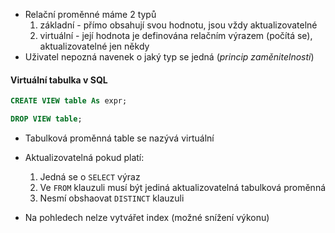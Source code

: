 - Relační proměnné máme 2 typů
	1) základní - přímo obsahují svou hodnotu, jsou vždy aktualizovatelné
	2) virtuální - její hodnota je definována relačním výrazem (počítá se), aktualizovatelné jen někdy
- Uživatel nepozná navenek o jaký typ se jedná (*princip zaměnitelnosti*)
#### Virtuální tabulka v SQL
```SQL
CREATE VIEW table As expr;

DROP VIEW table;
```
- Tabulková proměnná table se nazývá virtuální
- Aktualizovatelná pokud platí:
	1) Jedná se o `SELECT` výraz
	2) Ve `FROM` klauzuli musí být jediná aktualizovatelná tabulková proměnná
	3) Nesmí obshaovat `DISTINCT` klauzuli

- Na pohledech nelze vytvářet index (možné snížení výkonu)